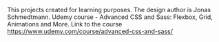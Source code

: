 This projects created for learning purposes. The design author is Jonas Schmedtmann. Udemy course - Advanced CSS and Sass: Flexbox, Grid, Animations and More. Link to the course https://www.udemy.com/course/advanced-css-and-sass/
